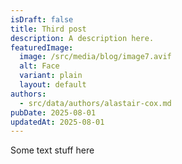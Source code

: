 ```yaml
---
isDraft: false
title: Third post
description: A description here.
featuredImage:
  image: /src/media/blog/image7.avif
  alt: Face
  variant: plain
  layout: default
authors:
  - src/data/authors/alastair-cox.md
pubDate: 2025-08-01
updatedAt: 2025-08-01
---
```

Some text stuff here